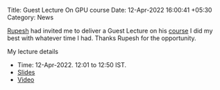Title: Guest Lecture On GPU course
Date: 12-Apr-2022 16:00:41 +05:30
Category: News

[Rupesh][1] had invited me to deliver a Guest Lecture on his [course][2]
I did my best with whatever time I had. Thanks Rupesh for the opportunity.


My lecture details

- Time: 12-Apr-2022. 12:01 to 12:50 IST.
- [Slides][3]
- [Video][4]

[1]: http://www.cse.iitm.ac.in/~rupesh/
[2]: http://www.cse.iitm.ac.in/~rupesh/teaching/gpu/jan22/
[3]: https://www.dropbox.com/s/ejrduufx5uy8ts1/gpu-lecture.pdf?dl=0
[4]: #
